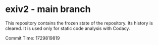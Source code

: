 # exiv2 - main branch

This repository contains the frozen state of the repository.
Its history is cleared. It is used only for static code
analysis with Codacy.

Commit Time: 1729819819